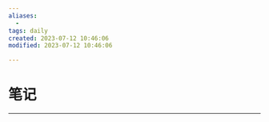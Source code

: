 ```yaml
---
aliases:
  - 
tags: daily
created: 2023-07-12 10:46:06 
modified: 2023-07-12 10:46:06

---
```




# 笔记

---




